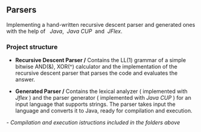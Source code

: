 ## Parsers

Implementing a hand-written recursive descent parser and generated ones with the help of &nbsp; *Java*, &nbsp;*Java CUP* &nbsp;and &nbsp;*JFlex*.

### Project structure
- **Recursive Descent Parser /** Contains the LL(1) grammar of a simple bitwise AND(&), XOR(^) calculator and the implementation of the recursive descent parser that parses the code and evaluates the answer.

- **Generated Parser /** Contains the lexical analyzer ( implemented with *Jflex* ) and the parser generator ( implemented with *Java CUP* ) for an input language that supports strings. The parser takes input the language and converts it to Java, ready for compilation and execution.

*- Compilation and execution istructions included in the folders above*
